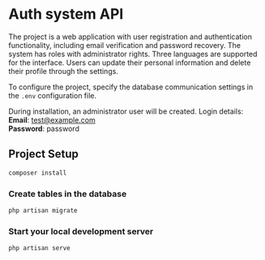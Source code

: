 # Auth system API

The project is a web application with user registration and authentication functionality, including email verification and password recovery. The system has roles with administrator rights. Three languages are supported for the interface. Users can update their personal information and delete their profile through the settings.

To configure the project, specify the database communication settings in the `.env` configuration file.

During installation, an administrator user will be created. Login details:  
**Email**: test@example.com  
**Password**: password

## Project Setup

```sh
composer install
```

### Create tables in the database

```sh
php artisan migrate
```

### Start your local development server

```sh
php artisan serve
```
